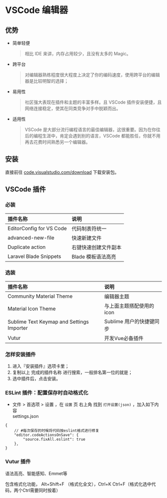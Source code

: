 # VSCode 编辑器

## 优势
- 简单轻便
  > 相比 IDE 来讲，内存占用较少，且没有太多的 Magic。
- 跨平台
  > 对编辑器熟练程度很大程度上决定了你的编码速度，使用跨平台的编辑器是比较明智的选择；
- 易用性
  > 社区强大表现在插件和主题的丰富多样。且 VSCode 插件安装便捷，且网络连接稳定，使其在同类竞争对手中脱颖而出。
- 适用性
  > VSCode 是大部分流行编程语言的最佳编辑器，这很重要。因为在你往后的编程生涯中，肯定会遇到别的语言，VSCode 都能胜任，你就不用再去花费时间熟悉另一个编辑器。
   
## 安装

直接前往 [code.visualstudio.com/download](https://code.visualstudio.com/download) 下载安装包。

## VSCode 插件
### 必装

| 插件名称                     | 	说明          |
|:-------------------------|:-------------|
| EditorConfig for VS Code | 	代码制表符统一     |
| advanced-new-file        | 	快速新建文件      |
| Duplicate action         | 	右键快速创建文件副本  |
| Laravel Blade Snippets   | Blade 模板语法高亮 |

### 选装

| 插件名称                                      | 	说明               |
|:------------------------------------------|:------------------|
| Community Material Theme                  | 	编辑器主题            |
| Material Icon Theme                       | 	与上面主题搭配使用的 icon  |
| Sublime Text Keymap and Settings Importer | 	Sublime 用户的快捷键同步 |
| Vutur | 开发Vue必备插件|

### 怎样安装插件
1. 进入『安装插件』选项卡里；
2. 复制以上 完成的插件名称 进行搜索，一般排名第一位的就是；
3. 选中插件后，点击安装。

### ESLint 插件：配置保存时自动格式化
- 文件 > 首选项 > 设置 ，在 `设置` 页 右上角 找到 `打开设置(json)` ，加入如下内容  
settings.json

```
{
    // #每次保存的时候将代码按eslint格式进行修复
    "editor.codeActionsOnSave": {
        "source.fixAll.eslint": true
    },
}
```
### Vutur 插件
语法高亮、智能感知、Emmet等  

包含格式化功能， Alt+Shift+F （格式化全文），Ctrl+K Ctrl+F（格式化选中代码，两个Ctrl需要同时按着）
